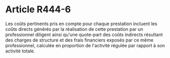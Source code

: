 # Article R444-6

<div align='left'>Les coûts pertinents pris en compte pour chaque prestation incluent les coûts directs générés par la réalisation de cette prestation par un professionnel diligent ainsi qu'une quote-part des coûts indirects résultant des charges de structure et des frais financiers exposés par ce même professionnel, calculée en proportion de l'activité régulée par rapport à son activité totale. <br/><br/><br/></div>